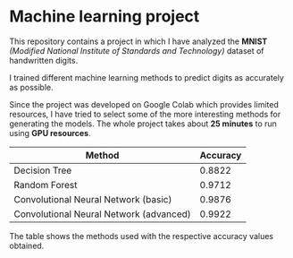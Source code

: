 # Machine learning project

This repository contains a project in which I have analyzed the **MNIST** *(Modified National Institute of Standards and Technology)* dataset of handwritten digits.

I trained different machine learning methods to predict digits as accurately as possible.

Since the project was developed on Google Colab which provides limited resources, I have tried to select some of the more interesting methods for generating the models. The whole project takes about **25 minutes** to run using **GPU resources**. 

|Method|Accuracy|
|---|---|
|Decision Tree|0.8822|
|Random Forest|0.9712|
|Convolutional Neural Network (basic)|0.9876|
|Convolutional Neural Network (advanced)|0.9922|

The table shows the methods used with the respective accuracy values obtained.
